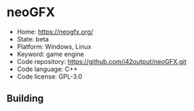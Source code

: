 # neoGFX

- Home: https://neogfx.org/
- State: beta
- Platform: Windows, Linux
- Keyword: game engine
- Code repository: https://github.com/i42output/neoGFX.git
- Code language: C++
- Code license: GPL-3.0

## Building
